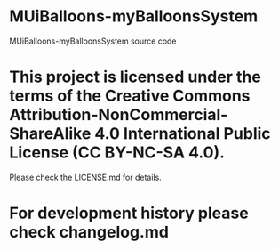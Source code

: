 # MUiBalloons-myBalloonsSystem

MUiBalloons-myBalloonsSystem source code

# This project is licensed under the terms of the Creative Commons Attribution-NonCommercial-ShareAlike 4.0 International Public License (CC BY-NC-SA 4.0).

Please check the LICENSE.md for details.

# For development history please check changelog.md
